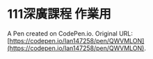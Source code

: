 # 111深廣課程 作業用

A Pen created on CodePen.io. Original URL: [https://codepen.io/Ian147258/pen/QWVMLON](https://codepen.io/Ian147258/pen/QWVMLON).

